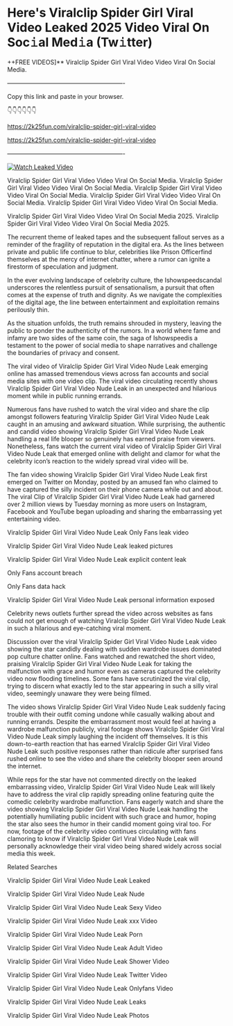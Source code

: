 # Here's Viralclip Spider Girl Viral Video Leaked 2025 Video Viral On Soc𝚒al Med𝚒a (Tw𝚒tter)

++FREE VIDEOS]** Viralclip Spider Girl Viral Video Video Viral On Social Media.

———————————————————-

Copy this link and paste in your browser.

👇👇👇👇👇👇

https://2k25fun.com/viralclip-spider-girl-viral-video

https://2k25fun.com/viralclip-spider-girl-viral-video

———————————————————-

[![Watch Leaked Video](https://miro.medium.com/v2/resize:fit:828/format:webp/1*cilzJN44JGOrTw9NJCrNHA.gif "Watch Leaked Video")](https://2k25fun.com/viralclip-spider-girl-viral-video)

Viralclip Spider Girl Viral Video Video Viral On Social Media. Viralclip Spider Girl Viral Video Video Viral On Social Media. Viralclip Spider Girl Viral Video Video Viral On Social Media. Viralclip Spider Girl Viral Video Video Viral On Social Media. Viralclip Spider Girl Viral Video Video Viral On Social Media.

Viralclip Spider Girl Viral Video Video Viral On Social Media 2025. Viralclip Spider Girl Viral Video Video Viral On Social Media 2025.

The recurrent theme of leaked tapes and the subsequent fallout serves as a reminder of the fragility of reputation in the digital era. As the lines between private and public life continue to blur, celebrities like Prison Officerfind themselves at the mercy of internet chatter, where a rumor can ignite a firestorm of speculation and judgment.

In the ever evolving landscape of celebrity culture, the Ishowspeedscandal underscores the relentless pursuit of sensationalism, a pursuit that often comes at the expense of truth and dignity. As we navigate the complexities of the digital age, the line between entertainment and exploitation remains perilously thin.

As the situation unfolds, the truth remains shrouded in mystery, leaving the public to ponder the authenticity of the rumors. In a world where fame and infamy are two sides of the same coin, the saga of Ishowspeedis a testament to the power of social media to shape narratives and challenge the boundaries of privacy and consent.

The viral video of Viralclip Spider Girl Viral Video Nude Leak emerging online has amassed tremendous views across fan accounts and social media sites with one video clip. The viral video circulating recently shows Viralclip Spider Girl Viral Video Nude Leak in an unexpected and hilarious moment while in public running errands.

Numerous fans have rushed to watch the viral video and share the clip amongst followers featuring Viralclip Spider Girl Viral Video Nude Leak caught in an amusing and awkward situation. While surprising, the authentic and candid video showing Viralclip Spider Girl Viral Video Nude Leak handling a real life blooper so genuinely has earned praise from viewers. Nonetheless, fans watch the current viral video of Viralclip Spider Girl Viral Video Nude Leak that emerged online with delight and clamor for what the celebrity icon’s reaction to the widely spread viral video will be.

The fan video showing Viralclip Spider Girl Viral Video Nude Leak first emerged on Twitter on Monday, posted by an amused fan who claimed to have captured the silly incident on their phone camera while out and about. The viral Clip of Viralclip Spider Girl Viral Video Nude Leak had garnered over 2 million views by Tuesday morning as more users on Instagram, Facebook and YouTube began uploading and sharing the embarrassing yet entertaining video.

Viralclip Spider Girl Viral Video Nude Leak Only Fans leak video

Viralclip Spider Girl Viral Video Nude Leak leaked pictures

Viralclip Spider Girl Viral Video Nude Leak explicit content leak

Only Fans account breach

Only Fans data hack

Viralclip Spider Girl Viral Video Nude Leak personal information exposed

Celebrity news outlets further spread the video across websites as fans could not get enough of watching Viralclip Spider Girl Viral Video Nude Leak in such a hilarious and eye-catching viral moment.

Discussion over the viral Viralclip Spider Girl Viral Video Nude Leak video showing the star candidly dealing with sudden wardrobe issues dominated pop culture chatter online. Fans watched and rewatched the short video, praising Viralclip Spider Girl Viral Video Nude Leak for taking the malfunction with grace and humor even as cameras captured the celebrity video now flooding timelines. Some fans have scrutinized the viral clip, trying to discern what exactly led to the star appearing in such a silly viral video, seemingly unaware they were being filmed.

The video shows Viralclip Spider Girl Viral Video Nude Leak suddenly facing trouble with their outfit coming undone while casually walking about and running errands. Despite the embarrassment most would feel at having a wardrobe malfunction publicly, viral footage shows Viralclip Spider Girl Viral Video Nude Leak simply laughing the incident off themselves. It is this down-to-earth reaction that has earned Viralclip Spider Girl Viral Video Nude Leak such positive responses rather than ridicule after surprised fans rushed online to see the video and share the celebrity blooper seen around the internet.

While reps for the star have not commented directly on the leaked embarrassing video, Viralclip Spider Girl Viral Video Nude Leak will likely have to address the viral clip rapidly spreading online featuring quite the comedic celebrity wardrobe malfunction. Fans eagerly watch and share the video showing Viralclip Spider Girl Viral Video Nude Leak handling the potentially humiliating public incident with such grace and humor, hoping the star also sees the humor in their candid moment going viral too. For now, footage of the celebrity video continues circulating with fans clamoring to know if Viralclip Spider Girl Viral Video Nude Leak will personally acknowledge their viral video being shared widely across social media this week.

Related Searches

Viralclip Spider Girl Viral Video Nude Leak Leaked

Viralclip Spider Girl Viral Video Nude Leak Nude

Viralclip Spider Girl Viral Video Nude Leak Sexy Video

Viralclip Spider Girl Viral Video Nude Leak xxx Video

Viralclip Spider Girl Viral Video Nude Leak Porn

Viralclip Spider Girl Viral Video Nude Leak Adult Video

Viralclip Spider Girl Viral Video Nude Leak Shower Video

Viralclip Spider Girl Viral Video Nude Leak Twitter Video

Viralclip Spider Girl Viral Video Nude Leak Onlyfans Video

Viralclip Spider Girl Viral Video Nude Leak Leaks

Viralclip Spider Girl Viral Video Nude Leak Photos